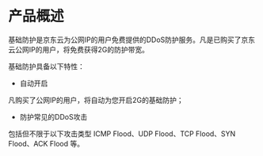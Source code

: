 # 产品概述


基础防护是京东云为公网IP的用户免费提供的DDoS防护服务。凡是已购买了京东云公网IP的用户，将免费获得2G的防护带宽。

基础防护具备以下特性：

* 自动开启

凡购买了公网IP的用户，将自动为您开启2G的基础防护；
* 防护常见的DDoS攻击

包括但不限于以下攻击类型 ICMP Flood、UDP Flood、TCP Flood、SYN Flood、ACK Flood 等。


